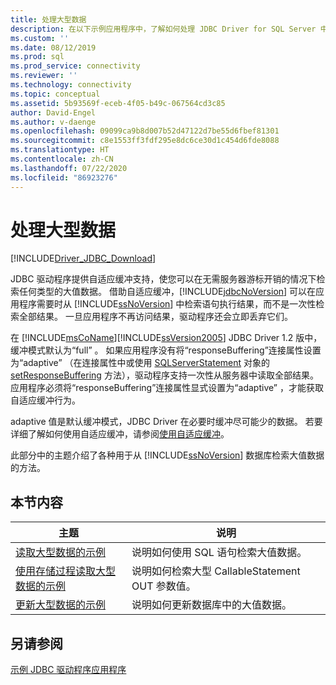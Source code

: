 ```yaml
---
title: 处理大型数据
description: 在以下示例应用程序中，了解如何处理 JDBC Driver for SQL Server 中的大型数据类型。
ms.custom: ''
ms.date: 08/12/2019
ms.prod: sql
ms.prod_service: connectivity
ms.reviewer: ''
ms.technology: connectivity
ms.topic: conceptual
ms.assetid: 5b93569f-eceb-4f05-b49c-067564cd3c85
author: David-Engel
ms.author: v-daenge
ms.openlocfilehash: 09099ca9b8d007b52d47122d7be55d6fbef81301
ms.sourcegitcommit: c8e1553ff3fdf295e8dc6ce30d1c454d6fde8088
ms.translationtype: HT
ms.contentlocale: zh-CN
ms.lasthandoff: 07/22/2020
ms.locfileid: "86923276"
---
```

# <a name="working-with-large-data"></a>处理大型数据

[!INCLUDE[Driver_JDBC_Download](../../includes/driver_jdbc_download.md)]

JDBC 驱动程序提供自适应缓冲支持，使您可以在无需服务器游标开销的情况下检索任何类型的大值数据。 借助自适应缓冲，[!INCLUDE[jdbcNoVersion](../../includes/jdbcnoversion_md.md)] 可以在应用程序需要时从 [!INCLUDE[ssNoVersion](../../includes/ssnoversion-md.md)] 中检索语句执行结果，而不是一次性检索全部结果。 一旦应用程序不再访问结果，驱动程序还会立即丢弃它们。

在 [!INCLUDE[msCoName](../../includes/msconame_md.md)][!INCLUDE[ssVersion2005](../../includes/ssversion2005-md.md)] JDBC Driver 1.2 版中，缓冲模式默认为“full”  。 如果应用程序没有将“responseBuffering”连接属性设置为“adaptive”  （在连接属性中或使用 [SQLServerStatement](reference/sqlserverstatement-class.md) 对象的 [setResponseBuffering](reference/setresponsebuffering-method-sqlserverstatement.md) 方法），驱动程序支持一次性从服务器中读取全部结果。 应用程序必须将“responseBuffering”连接属性显式设置为“adaptive”  ，才能获取自适应缓冲行为。

adaptive  值是默认缓冲模式，JDBC Driver 在必要时缓冲尽可能少的数据。 若要详细了解如何使用自适应缓冲，请参阅[使用自适应缓冲](using-adaptive-buffering.md)。

 此部分中的主题介绍了各种用于从 [!INCLUDE[ssNoVersion](../../includes/ssnoversion-md.md)] 数据库检索大值数据的方法。

## <a name="in-this-section"></a>本节内容

| 主题                                                                                                   | 说明                                                              |
| ------------------------------------------------------------------------------------------------------- | ------------------------------------------------------------------------ |
| [读取大型数据的示例](reading-large-data-sample.md)                                               | 说明如何使用 SQL 语句检索大值数据。       |
| [使用存储过程读取大型数据的示例](reading-large-data-with-stored-procedures-sample.md) | 说明如何检索大型 CallableStatement OUT 参数值。 |
| [更新大型数据的示例](updating-large-data-sample.md)                                             | 说明如何更新数据库中的大值数据。                |

## <a name="see-also"></a>另请参阅

[示例 JDBC 驱动程序应用程序](sample-jdbc-driver-applications.md)
